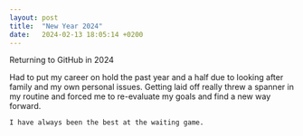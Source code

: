 ```yaml
---
layout: post
title:  "New Year 2024"
date:   2024-02-13 18:05:14 +0200
---
```


Returning to GitHub in 2024

<p>
    Had to put my career on hold the past year and a half due to looking after family and my own personal issues.
    Getting laid off really threw a spanner in my routine and forced me to re-evaluate my goals and find a new way
    forward.

    I have always been the best at the waiting game.

</p>